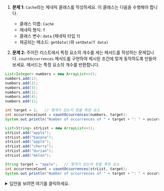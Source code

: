 1. **문제 1:** `Cache`라는 제네릭 클래스를 작성하세요. 이 클래스는 다음을 수행해야 합니다.

    * 클래스 이름: `Cache`
    * 제네릭 형식: `T`
    * 클래스 변수: `data` (제네릭 타입 `T`)
    * 제공되는 메소드: `getData()`와 `setData(T data)`

2. **문제 2:**  주어진 리스트에서 특정 요소의 개수를 세는 메서드를 작성하는 문제입니다. `countOccurrences` 메서드를 구현하여 제시된 조건에 맞게 동작하도록 만들어보세요. 메서드는 특정 요소의 개수를 반환합니다.

```java
List<Integer> numbers = new ArrayList<>();
numbers.add(1);
numbers.add(2);
numbers.add(3);
numbers.add(1);
numbers.add(4);
numbers.add(1);

int target = 1;   // 몇개가 있는지 찾을 특정 요소
int occurrenceCount = countOccurrences(numbers, target);
System.out.println("Number of occurrences of " + target + ": " + occurrenceCount);
```

```java
List<String> strList = new ArrayList<>();
strList.add("apple");
strList.add("banana");
strList.add("apple");
strList.add("cherry");
strList.add("durian");
strList.add("melon");

String target = "apple";   // 몇개가 있는지 찾을 특정 요소
int occurrenceCount = countOccurrences(strList, target);
System.out.println("Number of occurrences of " + target + ": " + occurrenceCount);
```




<details>
<summary>답안을 보려면 여기를 클릭하세요.</summary>

1. **문제 1 답안:**
```java
public class Cache<T> {
    private T data;

    public T getData() {
        return data;
    }

    public void setData(T data) {
        this.data = data;
    }
}
```

2. **문제 2 답안:**

```java
public static <T> int countOccurrences(List<T> list, T target) {
    // TODO: 주어진 리스트에서 특정 요소의 개수를 세는 메서드를 구현하세요.
    int count = 0;
    for (T element : list) {
        if (element.equals(target)) {
            count++;
        }
    }
    return count;
}
```

</details>